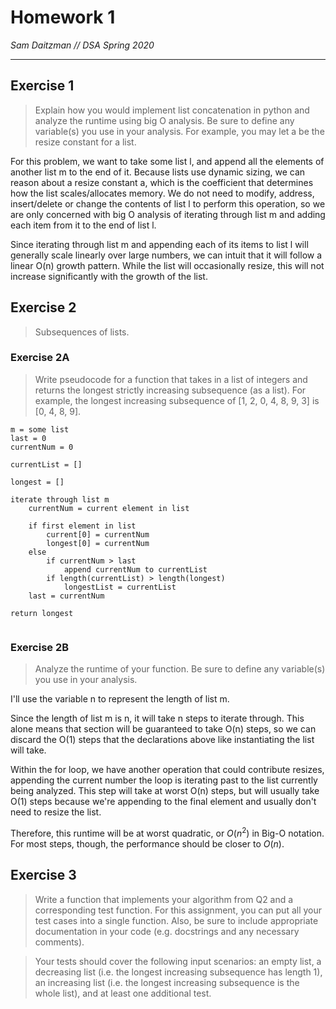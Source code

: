 # Homework 1
*Sam Daitzman // DSA Spring 2020*

---------------------------------

## Exercise 1
> Explain how you would implement list concatenation in python and analyze the runtime using big O analysis. Be sure to define any variable(s) you use in your analysis. For example, you may let a be the resize constant for a list.

For this problem, we want to take some list l, and append all the elements of another list m to the end of it. Because lists use dynamic sizing, we can reason about a resize constant a, which is the coefficient that determines how the list scales/allocates memory. We do not need to modify, address, insert/delete or change the contents of list l to perform this operation, so we are only concerned with big O analysis of iterating through list m and adding each item from it to the end of list l.

Since iterating through list m and appending each of its items to list l will generally scale linearly over large numbers, we can intuit that it will follow a linear O(n) growth pattern. While the list will occasionally resize, this will not increase significantly with the growth of the list.

## Exercise 2
> Subsequences of lists.

### Exercise 2A
> Write pseudocode for a function that takes in a list of integers and returns the longest strictly increasing subsequence (as a list). For example, the longest increasing subsequence of [1, 2, 0, 4, 8, 9, 3] is [0, 4, 8, 9].

```
m = some list
last = 0
currentNum = 0

currentList = []

longest = []

iterate through list m
    currentNum = current element in list

    if first element in list
        current[0] = currentNum
        longest[0] = currentNum
    else
        if currentNum > last
            append currentNum to currentList
        if length(currentList) > length(longest)
            longestList = currentList
    last = currentNum

return longest
    
```

### Exercise 2B
> Analyze the runtime of your function. Be sure to define any variable(s) you use in your analysis.

I'll use the variable n to represent the length of list m.

Since the length of list m is n, it will take n steps to iterate through. This alone means that section will be guaranteed to take O(n) steps, so we can discard the O(1) steps that the declarations above like instantiating the list will take.

Within the for loop, we have another operation that could contribute resizes, appending the current number the loop is iterating past to the list currently being analyzed. This step will take at worst O(n) steps, but will usually take O(1) steps because we're appending to the final element and usually don't need to resize the list.

Therefore, this runtime will be at worst quadratic, or $O(n^2)$ in Big-O notation. For most steps, though, the performance should be closer to $O(n)$.

## Exercise 3
> Write a function that implements your algorithm from Q2 and a corresponding test function. For this assignment, you can put all your test cases into a single function. Also, be sure to include appropriate documentation in your code (e.g. docstrings and any necessary comments).

> Your tests should cover the following input scenarios: an empty list, a decreasing list (i.e. the longest increasing subsequence has length 1), an increasing list (i.e. the longest increasing subsequence is the whole list), and at least one additional test.